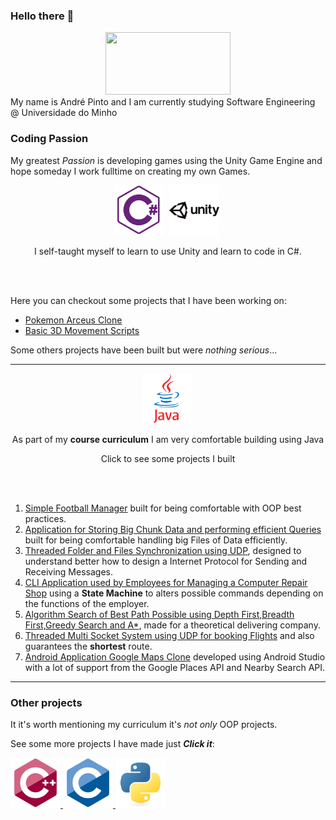 ### Hello there 👋

<div align="center">
  <a href="https://www.uminho.pt/EN">
    <img width="200" height="100"
      src="hhttps://upload.wikimedia.org/wikipedia/commons/thumb/e/e4/Minho_University.svg/1920px-Minho_University.svg.png"
    />
  </a>
  
</div>
My name is André Pinto and I am currently studying Software Engineering @ Universidade do Minho

### Coding Passion

My greatest _Passion_ is developing games using the Unity Game Engine and hope someday I work fulltime on creating my own Games.

<div align="center">
  
  <img  src="https://github.com/devicons/devicon/blob/master/icons/csharp/csharp-line.svg " title="C#" alt="C#" width="80" height="80"/>&nbsp;
  <img  src="https://github.com/devicons/devicon/blob/master/icons/unity/unity-original-wordmark.svg" title="Unity" alt="Unity" width="80" height="80"/>&nbsp;
  <center>
      I self-taught myself to learn to use Unity and learn to code in C#. 
  </center>
</div>

<br></br>

Here you can checkout some projects that I have been working on:

* [Pokemon Arceus Clone](https://github.com/andrepinto42/Pokemon3)
* [Basic 3D Movement Scripts](https://github.com/andrepinto42/Unity3D-MovementMechanic)

Some others projects have been built but were _nothing serious_...

------------
<div align="center">
  
  <img  src="https://github.com/devicons/devicon/blob/master/icons/java/java-original-wordmark.svg" title="Java" alt="Java" width="80" height="80"/>&nbsp;
  <center>
    <p>As part of my <strong>course curriculum</strong> I am very comfortable building using Java</p>
    <p>Click to see some projects I built</p>
  </center>
</div>

<br></br>


1. [Simple Football Manager](https://github.com/andrepinto42/Football-Manager) built for being comfortable with OOP best practices.
2. [Application for Storing Big Chunk Data and performing efficient Queries](https://github.com/andrepinto42/LI3) built for being comfortable handling big Files of Data efficiently.
3. [Threaded Folder and Files Synchronization using UDP](https://github.com/andrepinto42/Comunicoes-Computador), designed to understand better how to design a Internet Protocol for Sending and Receiving Messages.
4. [CLI Application used by Employees for Managing a Computer Repair Shop](https://github.com/andrepinto42/DSS) using a **State Machine** to alters possible commands depending on the functions of the employer.
5. [Algorithm Search of Best Path Possible using Depth First,Breadth First,Greedy Search and A*](https://github.com/andrepinto42/IA), made for a theoretical delivering company.
6. [Threaded Multi Socket System using UDP for booking Flights](https://github.com/andrepinto42/Sistemas-Distribuidos) and also guarantees the **shortest** route.
7. [Android Application Google Maps Clone](https://github.com/andrepinto42/Go---Eat) developed using Android Studio with a lot of support from the Google Places API and Nearby Search API.

<!--- Not worth to meantioning some cluster

-----------------------------
[![GitHub Streak](https://github-readme-streak-stats.herokuapp.com?user=andrepinto42&theme=dark&date_format=j%20M%5B%20Y%5D)](https://git.io/streak-stats)

[![Top Langs](https://github-readme-stats.vercel.app/api/top-langs/?username=andrepinto42&layout=compact&theme=vision-friendly-dark)](https://github.com/anuraghazra/github-readme-stats)
--->


--------------

### Other projects

It it's worth mentioning my curriculum it's _not only_ OOP projects. 

See some more projects I have made just ***Click it***:

<div>
  <a href="https://github.com/andrepinto42/Computacao-Grafica">
    <img src="https://github.com/devicons/devicon/blob/master/icons/cplusplus/cplusplus-original.svg" width="80" height="80">
  </a>
  
  <a href="https://github.com/andrepinto42/SO-Projeto">
    <img src="https://github.com/devicons/devicon/blob/master/icons/c/c-original.svg" width="80" height="80">
  </a>
  
  <a href="https://github.com/andrepinto42/Processamento-de-Linguagens">
    <img src="https://github.com/devicons/devicon/blob/master/icons/python/python-original.svg" width="80" height="80">
  </a>
</div>


<!---
### Comfortable frameworks
<div>  
  <img src="https://github.com/devicons/devicon/blob/master/icons/opengl/opengl-original.svg" title="OpenGL" alt="OpenGl" width="40" height="40"/>&nbsp;
  <img src="https://github.com/devicons/devicon/blob/master/icons/haskell/haskell-original.svg" title="Haskell" alt="Haskell" width="40" height="40"/>&nbsp;
  <img src="https://github.com/devicons/devicon/blob/master/icons/unrealengine/unrealengine-original-wordmark.svg" title="Unreal" alt="Unreal" width="40" height="40"/>&nbsp;
  <img src="https://github.com/devicons/devicon/blob/master/icons/photoshop/photoshop-line.svg" title="Photoshop" alt="Photoshop" width="40" height="40"/>&nbsp;
  <img src="https://github.com/devicons/devicon/blob/master/icons/blender/blender-original.svg" title="Blender" alt="Blender" width="40" height="40"/>&nbsp;  
</div>

--->
